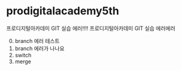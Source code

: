 # prodigitalacademy5th

프로디지털아카데미 GIT 실습 에러!!!!
프로디지털아카데미 GIT 실습 에러에러

0. branch 에러 테스트
1. branch 에러가 나나요
2. switch
3. merge
